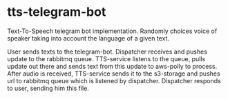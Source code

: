 # tts-telegram-bot
Text-To-Speech telegram bot implementation. Randomly choices
voice of speaker taking into account the language of a given text.

User sends texts to the telegram-bot.
Dispatcher receives and pushes update to the rabbitmq queue.
TTS-service listens to the queue, pulls update out there
and sends text from this update to aws-polly to process.
After audio is received, TTS-service sends it to the s3-storage
and pushes url to rabbitmq queue which is listened by dispatcher.
Dispatcher responds to user, sending him this file.
